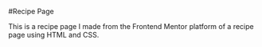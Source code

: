 #Recipe Page

This is a recipe page I made from the Frontend Mentor platform of a recipe page using HTML and CSS.
